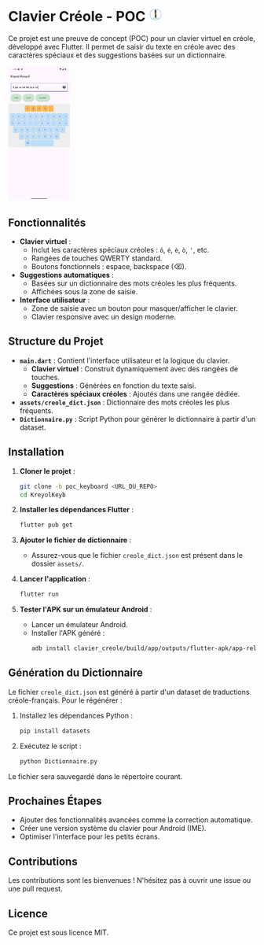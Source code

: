 # Clavier Créole - POC <img src="clavier_creole/assets/logoPotomitan.svg" alt="Logo de l'application" style="width: auto; height: 1em;">

Ce projet est une preuve de concept (POC) pour un clavier virtuel en créole, développé avec Flutter. Il permet de saisir du texte en créole avec des caractères spéciaux et des suggestions basées sur un dictionnaire.

<img src="Screenshots/Screenshot_1757148380.png" alt="Logo de l'application" style="width: 25%; height: auto;">

## Fonctionnalités

- **Clavier virtuel** :
  - Inclut les caractères spéciaux créoles : `ô`, `é`, `è`, `ò`, `'`, etc.
  - Rangées de touches QWERTY standard.
  - Boutons fonctionnels : espace, backspace (⌫).
- **Suggestions automatiques** :
  - Basées sur un dictionnaire des mots créoles les plus fréquents.
  - Affichées sous la zone de saisie.
- **Interface utilisateur** :
  - Zone de saisie avec un bouton pour masquer/afficher le clavier.
  - Clavier responsive avec un design moderne.

## Structure du Projet

- **`main.dart`** : Contient l'interface utilisateur et la logique du clavier.
  - **Clavier virtuel** : Construit dynamiquement avec des rangées de touches.
  - **Suggestions** : Générées en fonction du texte saisi.
  - **Caractères spéciaux créoles** : Ajoutés dans une rangée dédiée.
- **`assets/creole_dict.json`** : Dictionnaire des mots créoles les plus fréquents.
- **`Dictionnaire.py`** : Script Python pour générer le dictionnaire à partir d'un dataset.

## Installation

1. **Cloner le projet** :
   ```bash
   git clone -b poc_keyboard <URL_DU_REPO>
   cd KreyolKeyb
   ```

2. **Installer les dépendances Flutter** :
   ```bash
   flutter pub get
   ```

3. **Ajouter le fichier de dictionnaire** :
   - Assurez-vous que le fichier `creole_dict.json` est présent dans le dossier `assets/`.

4. **Lancer l'application** :
   ```bash
   flutter run
   ```

5. **Tester l'APK sur un émulateur Android** :
   - Lancer un émulateur Android.
   - Installer l'APK généré :
     ```bash
     adb install clavier_creole/build/app/outputs/flutter-apk/app-release.apk
     ```

## Génération du Dictionnaire

Le fichier `creole_dict.json` est généré à partir d'un dataset de traductions créole-français. Pour le régénérer :

1. Installez les dépendances Python :
   ```bash
   pip install datasets
   ```

2. Exécutez le script :
   ```bash
   python Dictionnaire.py
   ```

Le fichier sera sauvegardé dans le répertoire courant.

## Prochaines Étapes

- Ajouter des fonctionnalités avancées comme la correction automatique.
- Créer une version système du clavier pour Android (IME).
- Optimiser l'interface pour les petits écrans.

## Contributions

Les contributions sont les bienvenues ! N'hésitez pas à ouvrir une issue ou une pull request.

## Licence

Ce projet est sous licence MIT.
